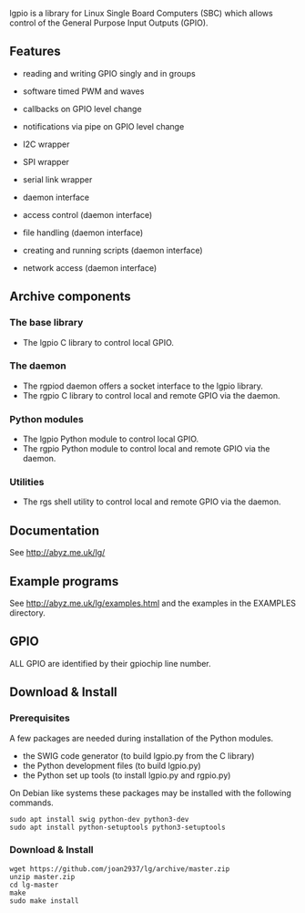 
lgpio is a library for Linux Single Board Computers (SBC) which allows control of the General Purpose Input Outputs (GPIO).

## Features

* reading and writing GPIO singly and in groups
* software timed PWM and waves
* callbacks on GPIO level change
* notifications via pipe on GPIO level change
* I2C wrapper
* SPI wrapper
* serial link wrapper

* daemon interface
* access control (daemon interface)
* file handling (daemon interface)
* creating and running scripts (daemon interface)
* network access (daemon interface)

## Archive components

### The base library

* The lgpio C library to control local GPIO.

### The daemon

* The rgpiod daemon offers a socket interface to the lgpio library.
* The rgpio C library to control local and remote GPIO via the daemon.

### Python modules

* The lgpio Python module to control local GPIO.
* The rgpio Python module to control local and remote GPIO via the daemon.

### Utilities

* The rgs shell utility to control local and remote GPIO via the daemon.

## Documentation

See http://abyz.me.uk/lg/

## Example programs

See http://abyz.me.uk/lg/examples.html and the examples in the
EXAMPLES directory.

## GPIO

ALL GPIO are identified by their gpiochip line number.

## Download & Install

### Prerequisites

A few packages are needed during installation of the Python modules.

* the SWIG code generator (to build lgpio.py from the C library)
* the Python development files (to build lgpio.py)
* the Python set up tools (to install lgpio.py and rgpio.py)

On Debian like systems these packages may be installed with the following commands.

```
sudo apt install swig python-dev python3-dev
sudo apt install python-setuptools python3-setuptools

```

### Download & Install

```
wget https://github.com/joan2937/lg/archive/master.zip
unzip master.zip
cd lg-master
make
sudo make install

```


